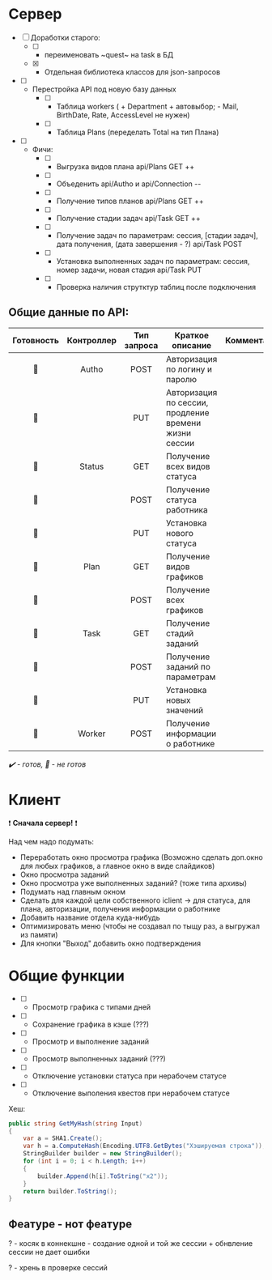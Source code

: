 
# Сервер


- [ ] Доработки старого:
    - [ ] - переименовать ~quest~ на task в БД
    - [x] - Отдельная библиотека классов для json-запросов

- [ ] - Перестройка API под новую базу данных
    - [ ] - Таблица workers (	+ Department + автовыбор; - Mail, BirthDate, Rate, AccessLevel не нужен)
    - [ ] - Таблица Plans (переделать Total на тип Плана)	
    	
- [ ] - Фичи:
    - [ ] - Выгрузка видов плана api/Plans GET ++
    - [ ] - Объеденить api/Autho и api/Connection --
    - [ ] - Получение типов планов api/Plans GET ++
    - [ ] - Получение стадии задач api/Task GET ++
    - [ ] - Получение задач по параметрам: сессия, [стадии задач], дата получения, (дата завершения - ?) api/Task POST
    - [ ] - Установка выполненных задач по параметрам: сессия, номер задачи, новая стадия api/Task PUT
    - [ ] - Проверка наличия струтктур таблиц после подключения


## Общие данные по API:


|Готовность	          |Контроллер|Тип запроса| Краткое описание                                     |Комментарий|
|:-------------------:|:--------:|:---------:|------------------------------------------------------|-----------|
|:black_square_button:|Autho     |POST       | Авторизация по логину и паролю                       ||
|:black_square_button:|          |PUT        | Авторизация по сессии, продление времени жизни сессии||
|:black_square_button:|Status    |GET        | Получение всех видов статуса                         ||
|:black_square_button:|          |POST       | Получение статуса работника                          ||
|:black_square_button:|          |PUT        | Установка нового статуса                             ||
|:black_square_button:|Plan      |GET        | Получение видов графиков                             ||
|:black_square_button:|          |POST       | Получение всех графиков                              ||
|:black_square_button:|Task      |GET        | Получение стадий заданий                             ||
|:black_square_button:|          |POST       | Получение заданий по параметрам                      ||
|:black_square_button:|          |PUT        | Установка новых значений                             ||
|:black_square_button:|Worker    |POST       | Получение информации о работнике                     ||

*:heavy_check_mark: - готов, :black_square_button: - не готов*

# Клиент

:heavy_exclamation_mark: **Сначала сервер!** :heavy_exclamation_mark:

 Над чем надо подумать:
- Переработать окно просмотра графика (Возможно сделать доп.окно для любых графиков, а главное окно в виде слайдиков)
- Окно просмотра заданий
- Окно просмотра уже выполненных заданий? (тоже типа архивы)
- Подумать над главным окном
- Сделать для каждой цели собственного iclient -> для статуса, для плана, авторизации, получения информации о работнике
- Добавить название отдела куда-нибудь
- Оптимизировать меню (чтобы не создавал по тыщу раз, а выгружал из памяти)
- Для кнопки "Выход" добавить окно подтверждения


# Общие функции


- [ ] - Просмотр графика с типами дней
- [ ] - Сохранение графика в кэше (???)
- [ ] - Просмотр и выполнение заданий
- [ ] - Просмотр выполненных заданий (???)
- [ ] - Отключение установки статуса при нерабочем статусе
- [ ] - Отключение выполения квестов при нерабочем статусе


Хеш: 


```cs
public string GetMyHash(string Input)
{
	var a = SHA1.Create();
	var h = a.ComputeHash(Encoding.UTF8.GetBytes("Хэшируемая строка"));
	StringBuilder builder = new StringBuilder();
	for (int i = 0; i < h.Length; i++)
	{
		builder.Append(h[i].ToString("x2"));
	}
	return builder.ToString();
}
```

## Феатуре - нот феатуре


? - косяк в коннекшне - создание одной и той же сессии + обнвление сессии не дает ошибки

? - хрень в проверке сессий

